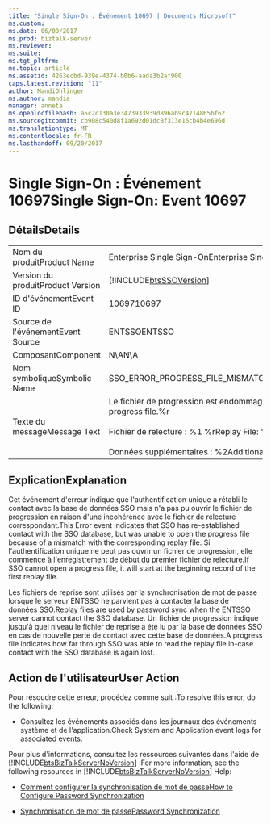 ```yaml
---
title: "Single Sign-On : Événement 10697 | Documents Microsoft"
ms.custom: 
ms.date: 06/08/2017
ms.prod: biztalk-server
ms.reviewer: 
ms.suite: 
ms.tgt_pltfrm: 
ms.topic: article
ms.assetid: 4263ecbd-939e-4374-b0b6-aada3b2af900
caps.latest.revision: "11"
author: MandiOhlinger
ms.author: mandia
manager: anneta
ms.openlocfilehash: a5c2c130a3e3473933939d896ab9c4714865bf62
ms.sourcegitcommit: cb908c540d8f1a692d01dc8f313e16cb4b4e696d
ms.translationtype: MT
ms.contentlocale: fr-FR
ms.lasthandoff: 09/20/2017
---
```

# <a name="single-sign-on-event-10697"></a><span data-ttu-id="78aa8-102">Single Sign-On : Événement 10697</span><span class="sxs-lookup"><span data-stu-id="78aa8-102">Single Sign-On: Event 10697</span></span>
## <a name="details"></a><span data-ttu-id="78aa8-103">Détails</span><span class="sxs-lookup"><span data-stu-id="78aa8-103">Details</span></span>  
  
|||  
|-|-|  
|<span data-ttu-id="78aa8-104">Nom du produit</span><span class="sxs-lookup"><span data-stu-id="78aa8-104">Product Name</span></span>|<span data-ttu-id="78aa8-105">Enterprise Single Sign-On</span><span class="sxs-lookup"><span data-stu-id="78aa8-105">Enterprise Single Sign-On</span></span>|  
|<span data-ttu-id="78aa8-106">Version du produit</span><span class="sxs-lookup"><span data-stu-id="78aa8-106">Product Version</span></span>|[!INCLUDE[btsSSOVersion](../includes/btsssoversion-md.md)]|  
|<span data-ttu-id="78aa8-107">ID d'événement</span><span class="sxs-lookup"><span data-stu-id="78aa8-107">Event ID</span></span>|<span data-ttu-id="78aa8-108">10697</span><span class="sxs-lookup"><span data-stu-id="78aa8-108">10697</span></span>|  
|<span data-ttu-id="78aa8-109">Source de l'événement</span><span class="sxs-lookup"><span data-stu-id="78aa8-109">Event Source</span></span>|<span data-ttu-id="78aa8-110">ENTSSO</span><span class="sxs-lookup"><span data-stu-id="78aa8-110">ENTSSO</span></span>|  
|<span data-ttu-id="78aa8-111">Composant</span><span class="sxs-lookup"><span data-stu-id="78aa8-111">Component</span></span>|<span data-ttu-id="78aa8-112">N\A</span><span class="sxs-lookup"><span data-stu-id="78aa8-112">N\A</span></span>|  
|<span data-ttu-id="78aa8-113">Nom symbolique</span><span class="sxs-lookup"><span data-stu-id="78aa8-113">Symbolic Name</span></span>|<span data-ttu-id="78aa8-114">SSO_ERROR_PROGRESS_FILE_MISMATCH</span><span class="sxs-lookup"><span data-stu-id="78aa8-114">SSO_ERROR_PROGRESS_FILE_MISMATCH</span></span>|  
|<span data-ttu-id="78aa8-115">Texte du message</span><span class="sxs-lookup"><span data-stu-id="78aa8-115">Message Text</span></span>|<span data-ttu-id="78aa8-116">Le fichier de progression est endommagé.%r</span><span class="sxs-lookup"><span data-stu-id="78aa8-116">Corruption was detected in the progress file.%r</span></span><br /><br /> <span data-ttu-id="78aa8-117">Fichier de relecture : %1 %r</span><span class="sxs-lookup"><span data-stu-id="78aa8-117">Replay File: %1%r</span></span><br /><br /> <span data-ttu-id="78aa8-118">Données supplémentaires : %2</span><span class="sxs-lookup"><span data-stu-id="78aa8-118">Additional Data: %2</span></span>|  
  
## <a name="explanation"></a><span data-ttu-id="78aa8-119">Explication</span><span class="sxs-lookup"><span data-stu-id="78aa8-119">Explanation</span></span>  
 <span data-ttu-id="78aa8-120">Cet événement d'erreur indique que l'authentification unique a rétabli le contact avec la base de données SSO mais n'a pas pu ouvrir le fichier de progression en raison d'une incohérence avec le fichier de relecture correspondant.</span><span class="sxs-lookup"><span data-stu-id="78aa8-120">This Error event indicates that SSO has re-established contact with the SSO database, but was unable to open the progress file because of a mismatch with the corresponding replay file.</span></span> <span data-ttu-id="78aa8-121">Si l'authentification unique ne peut pas ouvrir un fichier de progression, elle commence à l'enregistrement de début du premier fichier de relecture.</span><span class="sxs-lookup"><span data-stu-id="78aa8-121">If SSO cannot open a progress file, it will start at the beginning record of the first replay file.</span></span>  
  
 <span data-ttu-id="78aa8-122">Les fichiers de reprise sont utilisés par la synchronisation de mot de passe lorsque le serveur ENTSSO ne parvient pas à contacter la base de données SSO.</span><span class="sxs-lookup"><span data-stu-id="78aa8-122">Replay files are used by password sync when the ENTSSO server cannot contact the SSO database.</span></span> <span data-ttu-id="78aa8-123">Un fichier de progression indique jusqu'à quel niveau le fichier de reprise a été lu par la base de données SSO en cas de nouvelle perte de contact avec cette base de données.</span><span class="sxs-lookup"><span data-stu-id="78aa8-123">A progress file indicates how far through SSO was able to read the replay file in-case contact with the SSO database is again lost.</span></span>  
  
## <a name="user-action"></a><span data-ttu-id="78aa8-124">Action de l'utilisateur</span><span class="sxs-lookup"><span data-stu-id="78aa8-124">User Action</span></span>  
 <span data-ttu-id="78aa8-125">Pour résoudre cette erreur, procédez comme suit :</span><span class="sxs-lookup"><span data-stu-id="78aa8-125">To resolve this error, do the following:</span></span>  
  
-   <span data-ttu-id="78aa8-126">Consultez les événements associés dans les journaux des événements système et de l'application.</span><span class="sxs-lookup"><span data-stu-id="78aa8-126">Check System and Application event logs for associated events.</span></span>  
  
 <span data-ttu-id="78aa8-127">Pour plus d'informations, consultez les ressources suivantes dans l'aide de [!INCLUDE[btsBizTalkServerNoVersion](../includes/btsbiztalkservernoversion-md.md)] :</span><span class="sxs-lookup"><span data-stu-id="78aa8-127">For more information, see the following resources in [!INCLUDE[btsBizTalkServerNoVersion](../includes/btsbiztalkservernoversion-md.md)] Help:</span></span>  
  
-   [<span data-ttu-id="78aa8-128">Comment configurer la synchronisation de mot de passe</span><span class="sxs-lookup"><span data-stu-id="78aa8-128">How to Configure Password Synchronization</span></span>](../core/how-to-configure-password-synchronization.md)  
  
-   [<span data-ttu-id="78aa8-129">Synchronisation de mot de passe</span><span class="sxs-lookup"><span data-stu-id="78aa8-129">Password Synchronization</span></span>](../core/password-synchronization2.md)